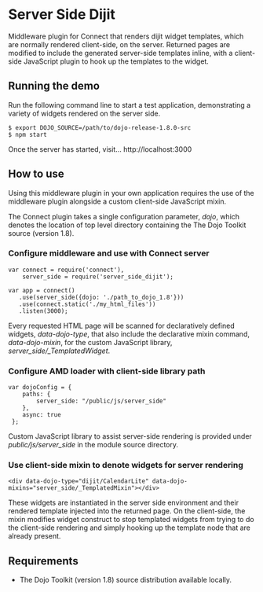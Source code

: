 Server Side Dijit
===

Middleware plugin for Connect that renders dijit widget templates, which are normally rendered client-side, on the server. 
Returned pages are modified to include the generated server-side templates inline, with a client-side JavaScript plugin 
to hook up the templates to the widget.

Running the demo
--

Run the following command line to start a test application, demonstrating a variety of widgets rendered
on the server side. 

    $ export DOJO_SOURCE=/path/to/dojo-release-1.8.0-src
    $ npm start 

Once the server has started, visit...
http://localhost:3000

How to use
--

Using this middleware plugin in your own application requires the use of the middleware plugin
alongside a custom client-side JavaScript mixin.

The Connect plugin takes a single configuration parameter, *dojo*, which denotes the location of top level
directory containing the The Dojo Toolkit source (version 1.8).

### Configure middleware and use with Connect server
    var connect = require('connect'),
        server_side = require('server_side_dijit');

    var app = connect()
       .use(server_side({dojo: './path_to_dojo_1.8'}))
       .use(connect.static('./my_html_files'))
       .listen(3000);

Every requested HTML page will be scanned for declaratively defined widgets, *data-dojo-type*, 
that also include the declarative mixin command, *data-dojo-mixin*, for the custom JavaScript library, *server_side/_TemplatedWidget*. 

### Configure AMD loader with client-side library path
    var dojoConfig = {
        paths: {
            server_side: "/public/js/server_side"
        },
        async: true
     };

Custom JavaScript library to assist server-side rendering is provided under *public/js/server_side* in the module source directory.

### Use client-side mixin to denote widgets for server rendering
    <div data-dojo-type="dijit/CalendarLite" data-dojo-mixins="server_side/_TemplatedMixin"></div>

These widgets are instantiated in the server side environment and their rendered template injected into the returned 
page. On the client-side, the mixin modifies widget construct to stop templated widgets from trying to 
do the client-side rendering and simply hooking up the template node that are already present.

Requirements
--

* The Dojo Toolkit (version 1.8) source distribution available locally.
